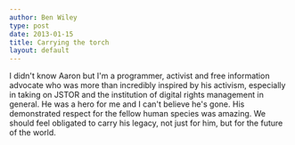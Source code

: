 ```yaml
---
author: Ben Wiley
type: post
date: 2013-01-15
title: Carrying the torch
layout: default
---
```

I didn't know Aaron but I'm a programmer, activist and free information advocate who was more than incredibly inspired by his activism, especially in taking on JSTOR and the institution of digital rights management in general.  He was a hero for me and I can't believe he's gone.  His demonstrated respect for the fellow human species was amazing.  We should feel obligated to carry his legacy, not just for him, but for the future of the world.
